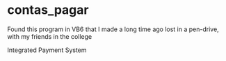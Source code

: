 # contas_pagar

Found this program in VB6 that I made a long time ago lost in a pen-drive, with my friends in the college

Integrated Payment System

